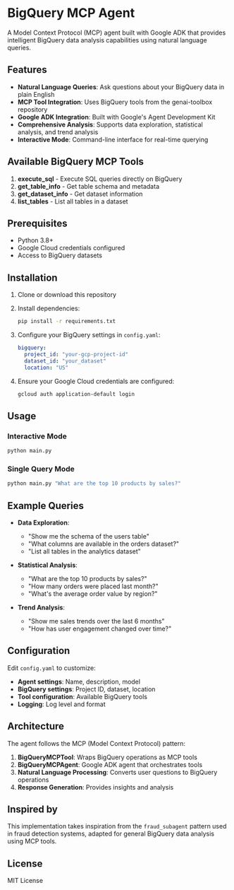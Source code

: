 # BigQuery MCP Agent

A Model Context Protocol (MCP) agent built with Google ADK that provides intelligent BigQuery data analysis capabilities using natural language queries.

## Features

- **Natural Language Queries**: Ask questions about your BigQuery data in plain English
- **MCP Tool Integration**: Uses BigQuery tools from the genai-toolbox repository
- **Google ADK Integration**: Built with Google's Agent Development Kit
- **Comprehensive Analysis**: Supports data exploration, statistical analysis, and trend analysis
- **Interactive Mode**: Command-line interface for real-time querying

## Available BigQuery MCP Tools

1. **execute_sql** - Execute SQL queries directly on BigQuery
2. **get_table_info** - Get table schema and metadata
3. **get_dataset_info** - Get dataset information
4. **list_tables** - List all tables in a dataset

## Prerequisites

- Python 3.8+
- Google Cloud credentials configured
- Access to BigQuery datasets

## Installation

1. Clone or download this repository
2. Install dependencies:
   ```bash
   pip install -r requirements.txt
   ```

3. Configure your BigQuery settings in `config.yaml`:
   ```yaml
   bigquery:
     project_id: "your-gcp-project-id"
     dataset_id: "your_dataset"
     location: "US"
   ```

4. Ensure your Google Cloud credentials are configured:
   ```bash
   gcloud auth application-default login
   ```

## Usage

### Interactive Mode
```bash
python main.py
```

### Single Query Mode
```bash
python main.py "What are the top 10 products by sales?"
```

## Example Queries

- **Data Exploration**:
  - "Show me the schema of the users table"
  - "What columns are available in the orders dataset?"
  - "List all tables in the analytics dataset"

- **Statistical Analysis**:
  - "What are the top 10 products by sales?"
  - "How many orders were placed last month?"
  - "What's the average order value by region?"

- **Trend Analysis**:
  - "Show me sales trends over the last 6 months"
  - "How has user engagement changed over time?"

## Configuration

Edit `config.yaml` to customize:

- **Agent settings**: Name, description, model
- **BigQuery settings**: Project ID, dataset, location
- **Tool configuration**: Available BigQuery tools
- **Logging**: Log level and format

## Architecture

The agent follows the MCP (Model Context Protocol) pattern:

1. **BigQueryMCPTool**: Wraps BigQuery operations as MCP tools
2. **BigQueryMCPAgent**: Google ADK agent that orchestrates tools
3. **Natural Language Processing**: Converts user questions to BigQuery operations
4. **Response Generation**: Provides insights and analysis

## Inspired by

This implementation takes inspiration from the `fraud_subagent` pattern used in fraud detection systems, adapted for general BigQuery data analysis using MCP tools.

## License

MIT License

